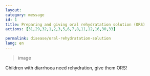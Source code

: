 ```yaml
---
layout: 
category: message
id: 1 
title: Preparing and giving oral rehydratation solution (ORS)
actions: [31,29,32,1,2,3,5,6,7,8,11,12,16,30,33]

permalink: disease/oral-rehydratation-solution
lang: en
---
```


> image

Children with diarrhoea need rehydration, give them ORS!
